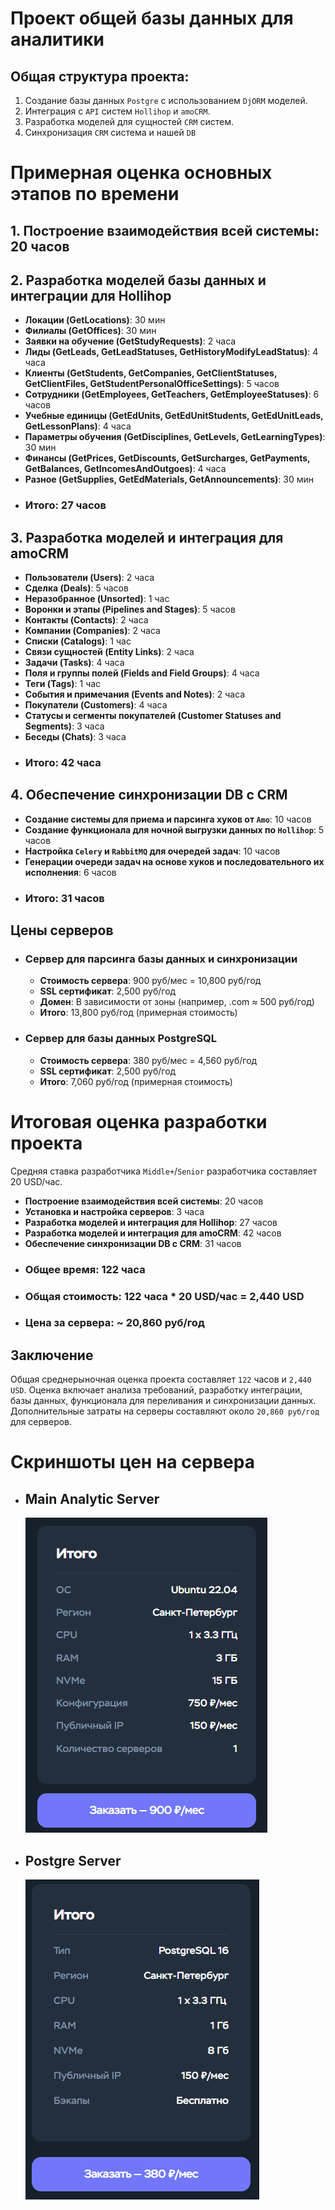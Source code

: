 # Проект общей базы данных для аналитики

## Общая структура проекта:
1. Создание базы данных `Postgre` с использованием `DjORM` моделей.
2. Интеграция с `API` систем `Hollihop` и `amoCRM`.
3. Разработка моделей для сущностей `CRM` систем.
4. Синхронизация `CRM` система и нашей `DB`

# Примерная оценка основных этапов по времени

## 1. Построение взаимодействия всей системы: 20 часов

## 2. Разработка моделей базы данных и интеграции для Hollihop
- **Локации (GetLocations)**: 30 мин
- **Филиалы (GetOffices)**: 30 мин
- **Заявки на обучение (GetStudyRequests)**: 2 часа
- **Лиды (GetLeads, GetLeadStatuses, GetHistoryModifyLeadStatus)**: 4 часа
- **Клиенты (GetStudents, GetCompanies, GetClientStatuses, GetClientFiles, GetStudentPersonalOfficeSettings)**: 5 часов
- **Сотрудники (GetEmployees, GetTeachers, GetEmployeeStatuses)**: 6 часов
- **Учебные единицы (GetEdUnits, GetEdUnitStudents, GetEdUnitLeads, GetLessonPlans)**: 4 часа
- **Параметры обучения (GetDisciplines, GetLevels, GetLearningTypes)**: 30 мин
- **Финансы (GetPrices, GetDiscounts, GetSurcharges, GetPayments, GetBalances, GetIncomesAndOutgoes)**: 4 часа
- **Разное (GetSupplies, GetEdMaterials, GetAnnouncements)**: 30 мин

* ### **Итого**: 27 часов

## 3. Разработка моделей и интеграция для amoCRM
- **Пользователи (Users)**: 2 часа
- **Сделка (Deals)**: 5 часов
- **Неразобранное (Unsorted)**: 1 час
- **Воронки и этапы (Pipelines and Stages)**: 5 часов
- **Контакты (Contacts)**: 2 часа
- **Компании (Companies)**: 2 часа
- **Списки (Catalogs)**: 1 час
- **Связи сущностей (Entity Links)**: 2 часа
- **Задачи (Tasks)**: 4 часа
- **Поля и группы полей (Fields and Field Groups)**: 4 часа
- **Теги (Tags)**: 1 час
- **События и примечания (Events and Notes)**: 2 часа
- **Покупатели (Customers)**: 4 часа
- **Статусы и сегменты покупателей (Customer Statuses and Segments)**: 3 часа
- **Беседы (Chats)**: 3 часа

* ### **Итого**: 42 часа

## 4. Обеспечение синхронизации DB с CRM
  - **Создание системы для приема и парсинга хуков от `Amo`**: 10 часов
  - **Создание функционала для ночной выгрузки данных по `Hollihop`**: 5 часов
  - **Настройка `Celery` и `RabbitMQ` для очередей задач**: 10 часов
  - **Генерации очереди задач на основе хуков и последовательного их исполнения**: 6 часов

* ### **Итого**: 31 часов

## Цены серверов

* ### Сервер для парсинга базы данных и синхронизации
  - **Стоимость сервера**: 900 руб/мес = 10,800 руб/год
  - **SSL сертификат**: 2,500 руб/год
  - **Домен**: В зависимости от зоны (например, .com ≈ 500 руб/год)
  
  * **Итого**: 13,800 руб/год (примерная стоимость)

* ### Сервер для базы данных PostgreSQL
  - **Стоимость сервера**: 380 руб/мес = 4,560 руб/год
  - **SSL сертификат**: 2,500 руб/год
  
  * **Итого**: 7,060 руб/год (примерная стоимость)

# Итоговая оценка разработки проекта
Средняя ставка разработчика `Middle+`/`Senior` разработчика составляет 20 USD/час.
- **Построение взаимодействия всей системы**: 20 часов
- **Установка и настройка серверов**: 3 часа
- **Разработка моделей и интеграция для Hollihop**: 27 часов
- **Разработка моделей и интеграция для amoCRM**: 42 часов
- **Обеспечение синхронизации DB с CRM**: 31 часов

* ### **Общее время**: 122 часа
* ### **Общая стоимость**: 122 часа * 20 USD/час = 2,440 USD
* ### **Цена за сервера**: ~ 20,860 руб/год

## Заключение
Общая среднерыночная оценка проекта составляет `122` часов и `2,440 USD`. 
Оценка включает анализа требований, разработку интеграции, базы данных, функционала для переливания и синхронизации данных. 
Дополнительные затраты на серверы составляют около `20,860 руб/год` для серверов.


# Скриншоты цен на сервера
* ## Main Analytic Server
  ![](images/main.png)

* ## Postgre Server
  ![](images/postgre.png)